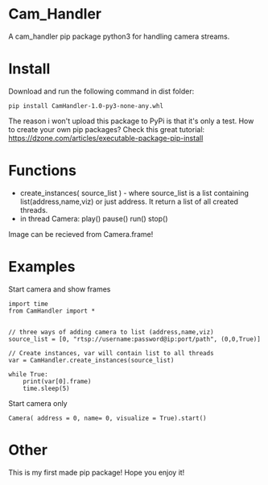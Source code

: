 # Cam_Handler
A cam_handler pip package python3 for handling camera streams.

# Install
Download and run the following command in dist folder:
```
pip install CamHandler-1.0-py3-none-any.whl
```
The reason i won't upload this package to PyPi is that it's only a test.
How to create your own pip packages?
Check this great tutorial:
https://dzone.com/articles/executable-package-pip-install

# Functions

* create_instances( source_list ) - where source_list is a list containing list(address,name,viz) or just address. It return a list of all created threads.
* in thread Camera:
play()
pause()
run()
stop()

Image can be recieved from Camera.frame!

# Examples

Start camera and show frames
```
import time
from CamHandler import *


// three ways of adding camera to list (address,name,viz)
source_list = [0, "rtsp://username:password@ip:port/path", (0,0,True)]

// Create instances, var will contain list to all threads
var = CamHandler.create_instances(source_list)

while True:
    print(var[0].frame)
    time.sleep(5)
```

Start camera only
```
Camera( address = 0, name= 0, visualize = True).start()
```

# Other
This is my first made pip package!
Hope you enjoy it!
